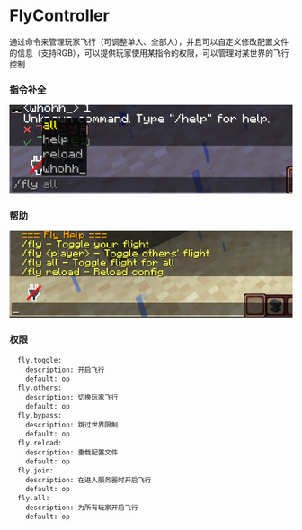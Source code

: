 # FlyController
 通过命令来管理玩家飞行（可调整单人、全部人），并且可以自定义修改配置文件的信息（支持RGB），可以提供玩家使用某指令的权限，可以管理对某世界的飞行控制

### 指令补全
![alt text](/img/image.png)

### 帮助
![alt text](/img/image1.png)

### 权限

```
  fly.toggle:
    description: 开启飞行
    default: op
  fly.others:
    description: 切换玩家飞行
    default: op
  fly.bypass:
    description: 跳过世界限制
    default: op
  fly.reload:
    description: 重载配置文件
    default: op
  fly.join:
    description: 在进入服务器时开启飞行
    default: op
  fly.all:
    description: 为所有玩家开启飞行
    default: op
```